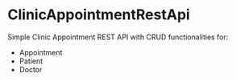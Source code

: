 # ClinicAppointmentRestApi
Simple Clinic Appointment REST API with CRUD functionalities for:
<ul>
  <li> Appointment </li>
  <li> Patient </li>
  <li> Doctor </li>
</ul>
